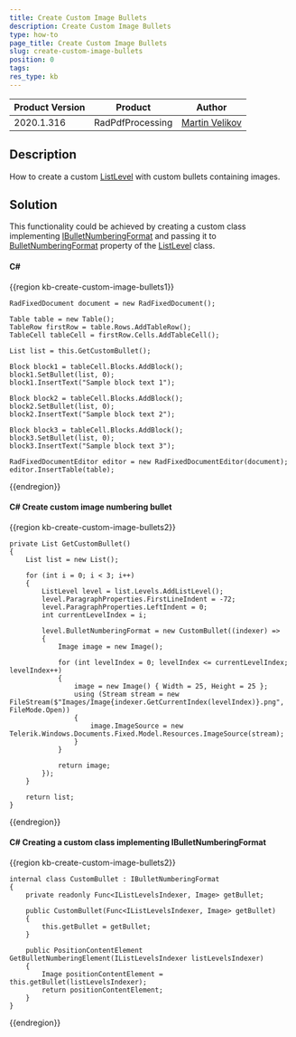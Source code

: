 ```yaml
---
title: Create Custom Image Bullets
description: Create Custom Image Bullets
type: how-to
page_title: Create Custom Image Bullets
slug: create-custom-image-bullets
position: 0
tags: 
res_type: kb
---
```


<table>
<thead>
	<tr>
		<th>Product Version</th>
		<th>Product</th>
		<th>Author</th>
	</tr>
</thead>
<tbody>
	<tr>
		<td>2020.1.316</td>
		<td>RadPdfProcessing</td>
		<td><a href="https://www.telerik.com/blogs/author/martin-velikov">Martin Velikov</a></td>
	</tr>
</tbody>
</table>

## Description

How to create a custom [ListLevel](https://docs.telerik.com/devtools/document-processing/api/Telerik.Windows.Documents.Fixed.Model.Editing.Lists.ListLevel.html) with custom bullets containing images.

## Solution

This functionality could be achieved by creating a custom class implementing [IBulletNumberingFormat](https://docs.telerik.com/devtools/document-processing/api/Telerik.Windows.Documents.Fixed.Model.Editing.Lists.IBulletNumberingFormat.html) and passing it to [BulletNumberingFormat](https://docs.telerik.com/devtools/document-processing/api/Telerik.Windows.Documents.Fixed.Model.Editing.Lists.ListLevel.html#collapsible-Telerik_Windows_Documents_Fixed_Model_Editing_Lists_ListLevel_BulletNumberingFormat) property of the [ListLevel](https://docs.telerik.com/devtools/document-processing/api/Telerik.Windows.Documents.Fixed.Model.Editing.Lists.ListLevel.html) class.

#### __C#__

{{region kb-create-custom-image-bullets1}}

	RadFixedDocument document = new RadFixedDocument();

	Table table = new Table();
	TableRow firstRow = table.Rows.AddTableRow();
	TableCell tableCell = firstRow.Cells.AddTableCell();

	List list = this.GetCustomBullet();

	Block block1 = tableCell.Blocks.AddBlock();
	block1.SetBullet(list, 0);
	block1.InsertText("Sample block text 1");

	Block block2 = tableCell.Blocks.AddBlock();
	block2.SetBullet(list, 0);
	block2.InsertText("Sample block text 2");

	Block block3 = tableCell.Blocks.AddBlock();
	block3.SetBullet(list, 0);
	block3.InsertText("Sample block text 3");

	RadFixedDocumentEditor editor = new RadFixedDocumentEditor(document);
	editor.InsertTable(table);
 
{{endregion}}

#### __C#__ Create custom image numbering bullet

{{region kb-create-custom-image-bullets2}}

	private List GetCustomBullet()
	{
		List list = new List();

		for (int i = 0; i < 3; i++)
		{
			ListLevel level = list.Levels.AddListLevel();
			level.ParagraphProperties.FirstLineIndent = -72;
			level.ParagraphProperties.LeftIndent = 0;
			int currentLevelIndex = i;

			level.BulletNumberingFormat = new CustomBullet((indexer) =>
			{
				Image image = new Image();

				for (int levelIndex = 0; levelIndex <= currentLevelIndex; levelIndex++)
				{
					image = new Image() { Width = 25, Height = 25 };
					using (Stream stream = new FileStream($"Images/Image{indexer.GetCurrentIndex(levelIndex)}.png", FileMode.Open))
					{
						image.ImageSource = new Telerik.Windows.Documents.Fixed.Model.Resources.ImageSource(stream);
					}
				}

				return image;
			});
		}

		return list;
	}

{{endregion}}

#### __C#__ Creating a custom class implementing IBulletNumberingFormat

{{region kb-create-custom-image-bullets2}}

	internal class CustomBullet : IBulletNumberingFormat
    {
        private readonly Func<IListLevelsIndexer, Image> getBullet;

        public CustomBullet(Func<IListLevelsIndexer, Image> getBullet)
        {
            this.getBullet = getBullet;
        }

        public PositionContentElement GetBulletNumberingElement(IListLevelsIndexer listLevelsIndexer)
        {
            Image positionContentElement = this.getBullet(listLevelsIndexer);
            return positionContentElement;
        }
    }
	
{{endregion}}
